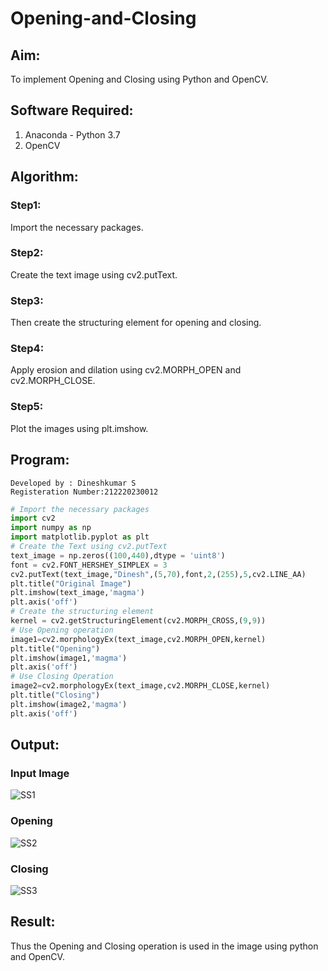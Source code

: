 # Opening-and-Closing

## Aim:
To implement Opening and Closing using Python and OpenCV.

## Software Required:
1. Anaconda - Python 3.7
2. OpenCV

## Algorithm:
### Step1:
Import the necessary packages.
### Step2:
Create the text image using cv2.putText.
### Step3:
Then create the structuring element for opening and closing.
### Step4:
Apply erosion and dilation using cv2.MORPH_OPEN and cv2.MORPH_CLOSE.
### Step5:
Plot the images using plt.imshow.
 
## Program:
```
Developed by : Dineshkumar S
Registeration Number:212220230012
```

``` Python
# Import the necessary packages
import cv2
import numpy as np
import matplotlib.pyplot as plt
# Create the Text using cv2.putText
text_image = np.zeros((100,440),dtype = 'uint8')
font = cv2.FONT_HERSHEY_SIMPLEX = 3
cv2.putText(text_image,"Dinesh",(5,70),font,2,(255),5,cv2.LINE_AA)
plt.title("Original Image")
plt.imshow(text_image,'magma')
plt.axis('off')
# Create the structuring element
kernel = cv2.getStructuringElement(cv2.MORPH_CROSS,(9,9))
# Use Opening operation
image1=cv2.morphologyEx(text_image,cv2.MORPH_OPEN,kernel)
plt.title("Opening")
plt.imshow(image1,'magma')
plt.axis('off')
# Use Closing Operation
image2=cv2.morphologyEx(text_image,cv2.MORPH_CLOSE,kernel)
plt.title("Closing")
plt.imshow(image2,'magma')
plt.axis('off')
```

## Output:
### Input Image
![SS1](https://user-images.githubusercontent.com/75234807/173192404-3d4898da-3280-4d49-8009-4c81e91b1139.png)

### Opening
![SS2](https://user-images.githubusercontent.com/75234807/173192407-36714a2b-339a-4e0a-af0d-7d91ace9eb2c.png)

### Closing
![SS3](https://user-images.githubusercontent.com/75234807/173192412-428c7aa8-8cea-410e-abd9-4541a6eb0e6a.png)

## Result:
Thus the Opening and Closing operation is used in the image using python and OpenCV.
